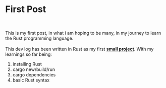 
# First Post

<br>  

This is my first post, in what i am hoping to be many, in my journey to learn the Rust programming language.<br>  
This dev log has been written in Rust as my first [**small project**](https://github.com/thisismijan/LearnRust/tree/master/dev-log). With my learnings so far being:<br>  
1. installing Rust
2. cargo new/build/run
3. cargo dependencies
4. basic Rust syntax


